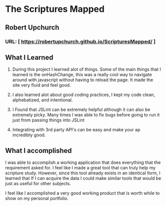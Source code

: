 # The Scriptures Mapped
## Robert Upchurch
### URL: [ https://robertupchurch.github.io/ScripturesMapped/ ]

## What I Learned

1. During this project I learned alot of things. Some of the main things that I learned is the onHashChange, this was a really cool way to navigate around with javascript without having to reload the page. It made the site very fluid and feel good.

2. I also learned alot about good coding practices, I kept my code clean, alphebatized, and intentional.

3. I Found that JSLint can be extremely helpful although it can also be extremely picky. Many times I was able to fix bugs before going to run it just from passing things into JSLint

4. Integrating with 3rd party API's can be easy and make your ap incredibly good.

## What I accomplished

I was able to accomplish a working application that does everything that the requirement asked for. I feel like I made a great tool that can truly help my scripture study. However, since this tool already exists in an identical form, I learned that If I can acquire the data I could make similar tools that would be just as useful for other subjects. 

I feel like I accomplished a very good working product that is worth while to show on my personal portfolio.




